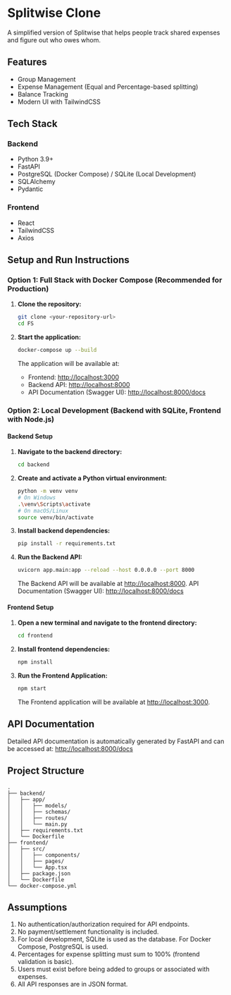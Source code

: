 # Splitwise Clone

A simplified version of Splitwise that helps people track shared expenses and figure out who owes whom.

## Features

- Group Management
- Expense Management (Equal and Percentage-based splitting)
- Balance Tracking
- Modern UI with TailwindCSS

## Tech Stack

### Backend
- Python 3.9+
- FastAPI
- PostgreSQL (Docker Compose) / SQLite (Local Development)
- SQLAlchemy
- Pydantic

### Frontend
- React
- TailwindCSS
- Axios

## Setup and Run Instructions

### Option 1: Full Stack with Docker Compose (Recommended for Production)

1.  **Clone the repository:**
    ```bash
    git clone <your-repository-url>
    cd FS
    ```
2.  **Start the application:**
    ```bash
    docker-compose up --build
    ```

    The application will be available at:
    -   Frontend: [http://localhost:3000](http://localhost:3000)
    -   Backend API: [http://localhost:8000](http://localhost:8000)
    -   API Documentation (Swagger UI): [http://localhost:8000/docs](http://localhost:8000/docs)

### Option 2: Local Development (Backend with SQLite, Frontend with Node.js)

#### Backend Setup

1.  **Navigate to the backend directory:**
    ```bash
    cd backend
    ```
2.  **Create and activate a Python virtual environment:**
    ```bash
    python -m venv venv
    # On Windows
    .\venv\Scripts\activate
    # On macOS/Linux
    source venv/bin/activate
    ```
3.  **Install backend dependencies:**
    ```bash
    pip install -r requirements.txt
    ```
4.  **Run the Backend API:**
    ```bash
    uvicorn app.main:app --reload --host 0.0.0.0 --port 8000
    ```
    The Backend API will be available at [http://localhost:8000](http://localhost:8000).
    API Documentation (Swagger UI): [http://localhost:8000/docs](http://localhost:8000/docs)

#### Frontend Setup

1.  **Open a new terminal and navigate to the frontend directory:**
    ```bash
    cd frontend
    ```
2.  **Install frontend dependencies:**
    ```bash
    npm install
    ```
3.  **Run the Frontend Application:**
    ```bash
    npm start
    ```
    The Frontend application will be available at [http://localhost:3000](http://localhost:3000).

## API Documentation

Detailed API documentation is automatically generated by FastAPI and can be accessed at:
[http://localhost:8000/docs](http://localhost:8000/docs)

## Project Structure

```
.
├── backend/
│   ├── app/
│   │   ├── models/
│   │   ├── schemas/
│   │   ├── routes/
│   │   └── main.py
│   ├── requirements.txt
│   └── Dockerfile
├── frontend/
│   ├── src/
│   │   ├── components/
│   │   ├── pages/
│   │   └── App.tsx
│   ├── package.json
│   └── Dockerfile
└── docker-compose.yml
```

## Assumptions

1.  No authentication/authorization required for API endpoints.
2.  No payment/settlement functionality is included.
3.  For local development, SQLite is used as the database. For Docker Compose, PostgreSQL is used.
4.  Percentages for expense splitting must sum to 100% (frontend validation is basic).
5.  Users must exist before being added to groups or associated with expenses.
6.  All API responses are in JSON format. 
